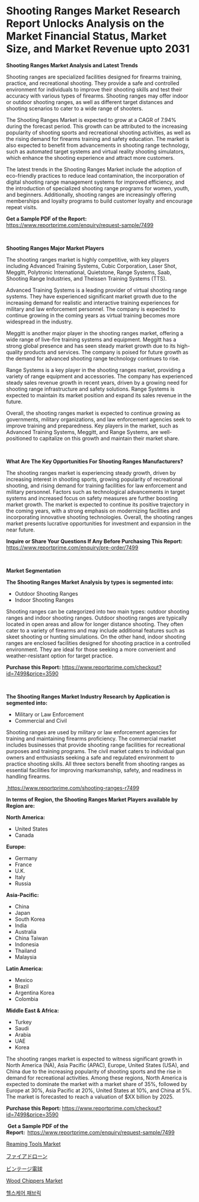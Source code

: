 <p><h1>Shooting Ranges Market Research Report Unlocks Analysis on the Market Financial Status, Market Size, and Market Revenue upto 2031</h1></p><p><strong>Shooting Ranges Market Analysis and Latest Trends</strong></p>
<p><p>Shooting ranges are specialized facilities designed for firearms training, practice, and recreational shooting. They provide a safe and controlled environment for individuals to improve their shooting skills and test their accuracy with various types of firearms. Shooting ranges may offer indoor or outdoor shooting ranges, as well as different target distances and shooting scenarios to cater to a wide range of shooters.</p><p>The Shooting Ranges Market is expected to grow at a CAGR of 7.94% during the forecast period. This growth can be attributed to the increasing popularity of shooting sports and recreational shooting activities, as well as the rising demand for firearms training and safety education. The market is also expected to benefit from advancements in shooting range technology, such as automated target systems and virtual reality shooting simulators, which enhance the shooting experience and attract more customers.</p><p>The latest trends in the Shooting Ranges Market include the adoption of eco-friendly practices to reduce lead contamination, the incorporation of digital shooting range management systems for improved efficiency, and the introduction of specialized shooting range programs for women, youth, and beginners. Additionally, shooting ranges are increasingly offering memberships and loyalty programs to build customer loyalty and encourage repeat visits.</p></p>
<p><strong>Get a Sample PDF of the Report:&nbsp;</strong> <a href="https://www.reportprime.com/enquiry/request-sample/7499">https://www.reportprime.com/enquiry/request-sample/7499</a></p>
<p>&nbsp;</p>
<p><strong>Shooting Ranges Major Market Players</strong></p>
<p><p>The shooting ranges market is highly competitive, with key players including Advanced Training Systems, Cubic Corporation, Laser Shot, Meggitt, Polytronic International, Quietstone, Range Systems, Saab, Shooting Range Industries, and Theissen Training Systems (TTS). </p><p>Advanced Training Systems is a leading provider of virtual shooting range systems. They have experienced significant market growth due to the increasing demand for realistic and interactive training experiences for military and law enforcement personnel. The company is expected to continue growing in the coming years as virtual training becomes more widespread in the industry.</p><p>Meggitt is another major player in the shooting ranges market, offering a wide range of live-fire training systems and equipment. Meggitt has a strong global presence and has seen steady market growth due to its high-quality products and services. The company is poised for future growth as the demand for advanced shooting range technology continues to rise.</p><p>Range Systems is a key player in the shooting ranges market, providing a variety of range equipment and accessories. The company has experienced steady sales revenue growth in recent years, driven by a growing need for shooting range infrastructure and safety solutions. Range Systems is expected to maintain its market position and expand its sales revenue in the future.</p><p>Overall, the shooting ranges market is expected to continue growing as governments, military organizations, and law enforcement agencies seek to improve training and preparedness. Key players in the market, such as Advanced Training Systems, Meggitt, and Range Systems, are well-positioned to capitalize on this growth and maintain their market share.</p></p>
<p>&nbsp;</p>
<p><strong>What Are The Key Opportunities For Shooting Ranges Manufacturers?</strong></p>
<p><p>The shooting ranges market is experiencing steady growth, driven by increasing interest in shooting sports, growing popularity of recreational shooting, and rising demand for training facilities for law enforcement and military personnel. Factors such as technological advancements in target systems and increased focus on safety measures are further boosting market growth. The market is expected to continue its positive trajectory in the coming years, with a strong emphasis on modernizing facilities and incorporating innovative shooting technologies. Overall, the shooting ranges market presents lucrative opportunities for investment and expansion in the near future.</p></p>
<p><strong>Inquire or Share Your Questions If Any Before Purchasing This Report:</strong> <a href="https://www.reportprime.com/enquiry/pre-order/7499">https://www.reportprime.com/enquiry/pre-order/7499</a></p>
<p>&nbsp;</p>
<p><strong>Market Segmentation</strong></p>
<p><strong>The Shooting Ranges Market Analysis by types is segmented into:</strong></p>
<p><ul><li>Outdoor Shooting Ranges</li><li>Indoor Shooting Ranges</li></ul></p>
<p><p>Shooting ranges can be categorized into two main types: outdoor shooting ranges and indoor shooting ranges. Outdoor shooting ranges are typically located in open areas and allow for longer distance shooting. They often cater to a variety of firearms and may include additional features such as skeet shooting or hunting simulations. On the other hand, indoor shooting ranges are enclosed facilities designed for shooting practice in a controlled environment. They are ideal for those seeking a more convenient and weather-resistant option for target practice.</p></p>
<p><strong>Purchase this Report:&nbsp;</strong><a href="https://www.reportprime.com/checkout?id=7499&price=3590">https://www.reportprime.com/checkout?id=7499&price=3590</a></p>
<p>&nbsp;</p>
<p><strong>The Shooting Ranges Market Industry Research by Application is segmented into:</strong></p>
<p><ul><li>Military or Law Enforcement</li><li>Commercial and Civil</li></ul></p>
<p><p>Shooting ranges are used by military or law enforcement agencies for training and maintaining firearms proficiency. The commercial market includes businesses that provide shooting range facilities for recreational purposes and training programs. The civil market caters to individual gun owners and enthusiasts seeking a safe and regulated environment to practice shooting skills. All three sectors benefit from shooting ranges as essential facilities for improving marksmanship, safety, and readiness in handling firearms.</p></p>
<p><a href="https://www.reportprime.com/shooting-ranges-r7499">&nbsp;https://www.reportprime.com/shooting-ranges-r7499</a></p>
<p><strong>In terms of Region, the Shooting Ranges Market Players available by Region are:</strong></p>
<p>
    <p> <strong> North America: </strong>
        <ul>
            <li>United States</li>
            <li>Canada</li>
        </ul>
        </p> 
    <p> <strong> Europe: </strong>
        <ul>
            <li>Germany</li>
            <li>France</li>
            <li>U.K.</li>
            <li>Italy</li>
            <li>Russia</li>
        </ul>
        </p> 
    <p> <strong> Asia-Pacific: </strong>
        <ul>
            <li>China</li>
            <li>Japan</li>
            <li>South Korea</li>
            <li>India</li>
            <li>Australia</li>
            <li>China Taiwan</li>
            <li>Indonesia</li>
            <li>Thailand</li>
            <li>Malaysia</li>
        </ul>
        </p> 
    <p> <strong> Latin America: </strong>
        <ul>
            <li>Mexico</li>
            <li>Brazil</li>
            <li>Argentina Korea</li>
            <li>Colombia</li>
        </ul>
        </p> 
    <p> <strong> Middle East & Africa: </strong>
        <ul>
            <li>Turkey</li>
            <li>Saudi</li>
            <li>Arabia</li>
            <li>UAE</li>
            <li>Korea</li>
        </ul>
    </p>
    </p>
<p><p>The shooting ranges market is expected to witness significant growth in North America (NA), Asia Pacific (APAC), Europe, United States (USA), and China due to the increasing popularity of shooting sports and the rise in demand for recreational activities. Among these regions, North America is expected to dominate the market with a market share of 35%, followed by Europe at 30%, Asia Pacific at 20%, United States at 10%, and China at 5%. The market is forecasted to reach a valuation of $XX billion by 2025.</p></p>
<p><strong>Purchase this Report: </strong><a href="https://www.reportprime.com/checkout?id=7499&price=3590">https://www.reportprime.com/checkout?id=7499&price=3590</a></p>
<p>&nbsp;<strong>Get a Sample PDF of the Report:&nbsp;&nbsp;</strong><a href="https://www.reportprime.com/enquiry/request-sample/7499">https://www.reportprime.com/enquiry/request-sample/7499</a></p>
<p><strong></strong></p>
<p><p><a href="https://github.com/susanjprice2023/Market-Research-Report-List-1/blob/main/reaming-tools-market.md">Reaming Tools Market</a></p><p><a href="https://github.com/JerelSchulit20231/Market-Research-Report-List-1/blob/main/142786176516.md">ファイアドローン</a></p><p><a href="https://github.com/NovaStamm2023/Market-Research-Report-List-1/blob/main/555353376515.md">ビンテージ電球</a></p><p><a href="https://github.com/RosemarieLeffler2023/Market-Research-Report-List-1/blob/main/wood-chippers-market.md">Wood Chippers Market</a></p><p><a href="https://github.com/durgin521/Market-Research-Report-List-1/blob/main/835539172261.md">헬스케어 패브릭</a></p></p>